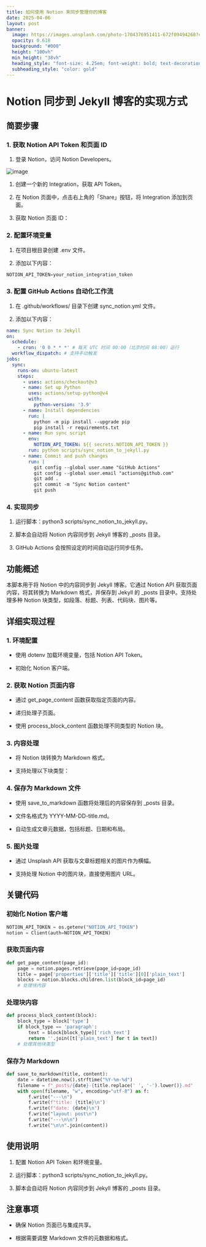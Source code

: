 ```yaml
---
title: 如何使用 Notion 来同步管理你的博客
date: 2025-04-06
layout: post
banner:
  image: https://images.unsplash.com/photo-1704376951411-672f09494268?crop=entropy&cs=tinysrgb&fit=max&fm=jpg&ixid=M3w2OTIwMzJ8MHwxfHJhbmRvbXx8fHx8fHx8fDE3NDM5MzQ4MzF8&ixlib=rb-4.0.3&q=80&w=1080
  opacity: 0.618
  background: "#000"
  height: "100vh"
  min_height: "38vh"
  heading_style: "font-size: 4.25em; font-weight: bold; text-decoration: underline"
  subheading_style: "color: gold"
---
```


# Notion 同步到 Jekyll 博客的实现方式

## 简要步骤

### 1. 获取 Notion API Token 和页面 ID

1. 登录 Notion，访问 Notion Developers。

![image](https://prod-files-secure.s3.us-west-2.amazonaws.com/a7a0cc5a-89b9-4cda-8686-1fba0ca52f40/d19c1afe-dea5-4312-9333-786b0ba83054/image.png?X-Amz-Algorithm=AWS4-HMAC-SHA256&X-Amz-Content-Sha256=UNSIGNED-PAYLOAD&X-Amz-Credential=ASIAZI2LB466XFHPP4CX%2F20250406%2Fus-west-2%2Fs3%2Faws4_request&X-Amz-Date=20250406T102031Z&X-Amz-Expires=3600&X-Amz-Security-Token=IQoJb3JpZ2luX2VjEMn%2F%2F%2F%2F%2F%2F%2F%2F%2F%2FwEaCXVzLXdlc3QtMiJHMEUCIQD%2Ba6U0neQ1kjy9ImO8zfFVUYOMBD7SOXQO8vatH1Q0oAIga4o7WOdTD1KhJy%2BAhm1KQblz6ixdfvshWCffkCCMCzQq%2FwMIQhAAGgw2Mzc0MjMxODM4MDUiDJRpn0HIFVywurawcyrcA7j2rkTbmRNrFOd2u2i%2BnIatVIBOA9u%2FFLAJ%2Blrx4rHOXvVu3XW0Vg%2F9gRzaXT170c98crLRbbkFg0ZS%2B%2BMvoFMgQAp3fodZ099OflCM18oZRmEqhq70R0LgRiu1%2B2ad4p77SmkbtzyEEVqAH9IrOKh2QaxcZQcwMf32u84yNyRp4BkXJL2QGpctXk0RiFkREZO1haoJgzyoW7%2F34vqRjblNMJyyAgixDum1GyyjQieKb91TCXd%2BEHGWOMj8Uqjl6EOBRTII2ln9YA9IVEN4sVEc6EYrGWtNaPGc4iPCkLW4tT3EFVzhT0JvXcUsKGLuun7gzpnbhvxuLpmwI5ka8mm%2FlgRLasdPIjk0MDYnL8KFHH3A23rlc50%2BZl87%2B0YoOFsbhMbmkwh4P8kV%2F7YdlClxxa6DSN80z3pZ1uaCHzQmkvKLucPaOiQ5%2Bi15pLmyAFobWU5Ea9ZoSX7RhUOWPHcba0pYdeh31o5docTKrnwW0hcUTL9dc0OMKwYERSNV%2BIeTenAfXo%2FVoHPuCL7uaEKQA5XeYghJgSfsoa6ephOwVOFgOJEb1z0Ss3cYAPXQE5KxTEx2wKV8QudFrC7ZXqeu%2B8bxQP%2FJWSu1KElggAzbm87coXC2B5UvK3pjMLH%2ByL8GOqUBM%2Fy0nefKuJ7GPlrwMA3UUATZkwh4lp%2B9%2FWkOAUc4%2FfxX3PZvYP2sNZKN6hup7UYSPP4cG1lp0A2GuLJs9FzI057n85%2BkmjxI47ai5ALtZnfjPjZKVoHkCCw5E8FtMwYL2uH%2BGqjWsaKcpuQfXEKHniE1%2FR5w2FyER%2FngpFlW2gj9KllT1cWp5WzlRHuD4djPRIItchglkuan0RuV1Q0pLRJ2KqYv&X-Amz-Signature=fad7e9afd44b05f610d0b44306ed61213b56b085ecacd1294245899458409288&X-Amz-SignedHeaders=host&x-id=GetObject)

1. 创建一个新的 Integration，获取 API Token。

1. 在 Notion 页面中，点击右上角的「Share」按钮，将 Integration 添加到页面。

1. 获取 Notion 页面 ID：


### 2. 配置环境变量

1. 在项目根目录创建 .env 文件。

1. 添加以下内容：

```javascript
NOTION_API_TOKEN=your_notion_integration_token
```

### 3. 配置 GitHub Actions 自动化工作流

1. 在 .github/workflows/ 目录下创建 sync_notion.yml 文件。

1. 添加以下内容：

```yaml
name: Sync Notion to Jekyll
on:
  schedule:
    - cron: '0 0 * * *' # 每天 UTC 时间 00:00（北京时间 08:00）运行
  workflow_dispatch: # 支持手动触发
jobs:
  sync:
    runs-on: ubuntu-latest
    steps:
      - uses: actions/checkout@v3
      - name: Set up Python
        uses: actions/setup-python@v4
        with:
          python-version: '3.9'
      - name: Install dependencies
        run: |
          python -m pip install --upgrade pip
          pip install -r requirements.txt
      - name: Run sync script
        env:
          NOTION_API_TOKEN: ${{ secrets.NOTION_API_TOKEN }}
        run: python scripts/sync_notion_to_jekyll.py
      - name: Commit and push changes
        run: |
          git config --global user.name "GitHub Actions"
          git config --global user.email "actions@github.com"
          git add .
          git commit -m "Sync Notion content"
          git push
```

### 4. 实现同步

1. 运行脚本：python3 scripts/sync_notion_to_jekyll.py。

1. 脚本会自动将 Notion 内容同步到 Jekyll 博客的 _posts 目录。

1. GitHub Actions 会按照设定的时间自动运行同步任务。

## 功能概述

本脚本用于将 Notion 中的内容同步到 Jekyll 博客。它通过 Notion API 获取页面内容，将其转换为 Markdown 格式，并保存到 Jekyll 的 _posts 目录中。支持处理多种 Notion 块类型，如段落、标题、列表、代码块、图片等。

## 详细实现过程

### 1. 环境配置

- 使用 dotenv 加载环境变量，包括 Notion API Token。

- 初始化 Notion 客户端。

### 2. 获取 Notion 页面内容

- 通过 get_page_content 函数获取指定页面的内容。

- 递归处理子页面。

- 使用 process_block_content 函数处理不同类型的 Notion 块。

### 3. 内容处理

- 将 Notion 块转换为 Markdown 格式。

- 支持处理以下块类型：


### 4. 保存为 Markdown 文件

- 使用 save_to_markdown 函数将处理后的内容保存到 _posts 目录。

- 文件名格式为 YYYY-MM-DD-title.md。

- 自动生成文章元数据，包括标题、日期和布局。

### 5. 图片处理

- 通过 Unsplash API 获取与文章标题相关的图片作为横幅。

- 支持处理 Notion 中的图片块，直接使用图片 URL。

## 关键代码

### 初始化 Notion 客户端

```python
NOTION_API_TOKEN = os.getenv("NOTION_API_TOKEN")
notion = Client(auth=NOTION_API_TOKEN)
```

### 获取页面内容

```python
def get_page_content(page_id):
    page = notion.pages.retrieve(page_id=page_id)
    title = page['properties']['title']['title'][0]['plain_text']
    blocks = notion.blocks.children.list(block_id=page_id)
    # 处理块内容
```

### 处理块内容

```python
def process_block_content(block):
    block_type = block['type']
    if block_type == 'paragraph':
        text = block[block_type]['rich_text']
        return ''.join([t['plain_text'] for t in text])
    # 处理其他块类型
```

### 保存为 Markdown

```python
def save_to_markdown(title, content):
    date = datetime.now().strftime("%Y-%m-%d")
    filename = f"_posts/{date}-{title.replace(' ', '-').lower()}.md"
    with open(filename, "w", encoding="utf-8") as f:
        f.write("---\n")
        f.write(f"title: {title}\n")
        f.write(f"date: {date}\n")
        f.write("layout: post\n")
        f.write("---\n\n")
        f.write("\n\n".join(content))
```

## 使用说明

1. 配置 Notion API Token 和环境变量。

1. 运行脚本：python3 scripts/sync_notion_to_jekyll.py。

1. 脚本会自动将 Notion 内容同步到 Jekyll 博客的 _posts 目录。

## 注意事项

- 确保 Notion 页面已与集成共享。

- 根据需要调整 Markdown 文件的元数据和格式。